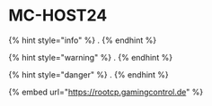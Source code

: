 # MC-HOST24

{% hint style="info" %}
.
{% endhint %}

{% hint style="warning" %}
.
{% endhint %}

{% hint style="danger" %}
.
{% endhint %}

{% embed url="https://rootcp.gamingcontrol.de" %}
